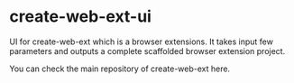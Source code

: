 # create-web-ext-ui
UI for create-web-ext which is a browser extensions. It takes input few parameters and outputs a complete scaffolded browser extension project.
 
You can check the main repository of create-web-ext here.